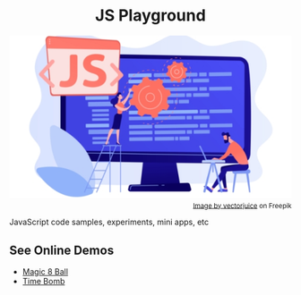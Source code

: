 <div align="center">
  <h1>JS Playground</h1>
  <img src="js.jpg" align="center"/>
</div>
<div align="right">
  <sub><a href="https://www.freepik.com/free-vector/programmers-using-javascript-programming-language-computer-tiny-people-javascript-language-javascript-engine-js-web-development-concept_11669212.htm#from_view=detail_alsolike">Image by vectorjuice</a> on Freepik</a>
</div>

JavaScript code samples, experiments, mini apps, etc

## See Online Demos

- [Magic 8 Ball](https://abeerration.github.io/JS-Playground/demos/Magic-8-Ball)
- [Time Bomb](https://abeerration.github.io/JS-Playground/demos/Time-Bomb)
